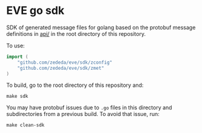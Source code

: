 # EVE go sdk

SDK of generated message files for golang based on the protobuf message definitions in [api/](../../api/) in the root directory of this repository.

To use:

```go
import (
	"github.com/zededa/eve/sdk/zconfig"
	"github.com/zededa/eve/sdk/zmet"
)
```

To build, go to the root directory of this repository and:

```
make sdk
```

You may have protobuf issues due to `.go` files in this directory and subdirectories from a previous build. To avoid that issue, run:

```
make clean-sdk
```
